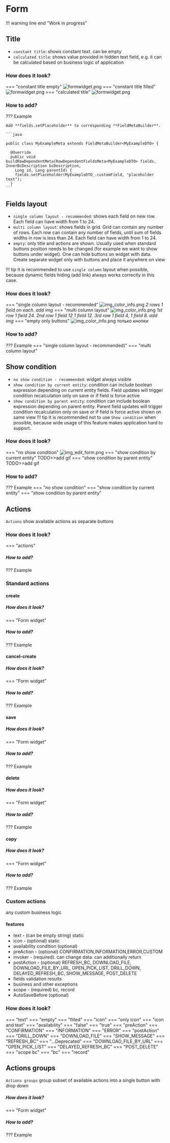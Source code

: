 # Form
!!! warning line end "Work in progress"
<!-- 
`Form` widget is a component for data viewing and editing. Usually it shows multiple fields. Also, it can show available actions.

!!! danger

    This page is a Draft. Wait till page will be completed before using it
## Basics
[:material-play-circle: Live Sample]({{ external_links.code_samples }}/ui/#/screen/NumberBasic){:target="_blank"} ·
[:fontawesome-brands-github: GitHub]({{ external_links.github_ui }}/{{ external_links.github_branch }}/src/main/java/org/demo/documentation/money/basic){:target="_blank"}
### How does it look?

=== "Form widget"
    ![formwidget.png](formwidget.png)

### How to add?
??? Example
    **Step1** Create file  **_.widget.json_**.
    * name - (can be empty string) static
    * title - (optional) static
    * type 
    * bc  
    * fields - (required). can change data. can additionally return
    **Step1** Add **String** field  to corresponding **BaseEntity**.

    ```java
    --8<--
    {{ external_links.github_raw }}/widgets/form/base/MyEntity3000.java
    --8<--
    ```

    **Step2** Add **String** field  to corresponding **DataResponseDTO**.

    ```java
    --8<--
    {{ external_links.github_raw }}/widgets/form/base/MyExample3000DTO.java
    --8<--
    ```
    **Step3** Add to **_.widget.json_**.

    ```json
    --8<--
    {{ external_links.github_raw }}/widgets/form/base/MyExample3000Form.widget.json
    --8<--
    ```

## Main visual parts
Title, fields block in grid, actions block
<!-- 
### How does it look?
=== "Main visual parts"
* original picture
* picture with red squares on main elements
--->
## Title
* `constant title`: shows constant text. can be empty
* `calculated title`: shows value provided in hidden text field, e.g. it can be calculated based on business logic of application
### How does it look?
=== "constant title empty"
    ![formwidget.png](formwidget.png)
=== "constant title filled"
    ![formwidget.png](formwidget.png)
=== "calculated title"
    ![formwidget.png](formwidget.png)   
### How to add?
??? Example

    Add **fields.setPlaceholder** to corresponding **FieldMetaBuilder**.
    
    ```java
    
    public class MyExampleMeta extends FieldMetaBuilder<MyExampleDTO> {
    
      @Override
      public void buildRowDependentMeta(RowDependentFieldsMeta<MyExampleDTO> fields, InnerBcDescription bcDescription,
        Long id, Long parentId) {
        fields.setPlaceholder(MyExampleDTO_.customField, "placeholder text");
      }
    ```
## Fields layout
* `single column layout - recommended`: shows each field on new row. Each field can have width from 1 to 24.
* `multi column layout`: shows fields in grid. Grid can contain any number of rows. Each row can contain any number of fields, until sum of fields widths in row is less than 24. Each field can have width from 1 to 24.
* `empty`: only title and actions are shown. Usually used when standard buttons position needs to be changed (for example we want to show buttons under widget). One can hide buttons on widget with data. Create separate widget only with buttons and place it anywhere on view

!!! tip
    It is recommended to use `single column` layout when possible, because dynamic fields hiding (add link) always works correctly in this case.
 
### How does it look?
=== "single column layout - recommended"
    ![img_color_info.png](img_color_info.png)
    _2 rows 1 field on each. add img_
=== "multi column layout"
    ![img_color_info.png](img_color_info.png)
    _1st row 1 field 24. 2nd row 1 field 12 1 field 12. 3rd row 1 field 4, 1 field 8. add img_
=== "empty only buttons"
    ![img_color_info.png](img_color_info.png)
    _только кнопки_
### How to add?
??? Example
    === "single column layout - recommended)"
    === "multi column layout"

## Show condition
* `no show condition - recommended`: widget always visible
* `show condition by current entity`: condition can include boolean expression depending on current entity fields. Field updates will trigger condition recalculation only on save or if field is force active
* `show condition by parent entity`: condition can include boolean expression depending on parent entity. Parent field updates will trigger condition recalculation only on save or if field is force active shown on same view
!!! tip
    It is recommended not to use `Show condition` when possible, because wide usage of this feature makes application hard to support.

### How does it look?
=== "no show condition"
    ![img_edit_form.png](img_edit_form.png)
=== "show condition by current entity"
    TODO>>add gif
=== "show condition by parent entity"
    TODO>>add gif

### How to add?
??? Example
    === "no show condition"
    === "show condition by current entity"
    === "show condition by parent entity"
## Actions
`Actions` show available actions as separate buttons

### How does it look?
=== "actions"
##### How to add?
??? Example

### Standard actions
#### create
##### How does it look?
=== "Form widget"
##### How to add?
??? Example

#### cancel-create
##### How does it look?
=== "Form widget"
##### How to add?
??? Example

#### save
##### How does it look?
=== "Form widget"
##### How to add?
??? Example

#### delete
##### How does it look?
=== "Form widget"
##### How to add?
??? Example

#### copy
##### How does it look?
=== "Form widget"
##### How to add?
??? Example


### Custom actions
any custom business logic
#### features
* text - (can be empty string) static 
* icon - (optional) static
* availability condition (optional)
* preAction - (optional) CONFIRMATION,INFORMATION,ERROR,CUSTOM
* invoker - (required). can change data. can additionally return
* postAction - (optional) REFRESH_BC, DOWNLOAD_FILE, DOWNLOAD_FILE_BY_URL, OPEN_PICK_LIST, DRILL_DOWN, DELAYED_REFRESH_BC, SHOW_MESSAGE, POST_DELETE
* fields validation results
* business and other exceptions
* scope - (required) bc, record
* AutoSaveBefore (optional)
### How does it look?
=== "text"
    === "empty"
    === "filled"
=== "icon"
    === "only icon"
    === "icon and text"
=== "availability"
    === "false"
    === "true"
=== "preAction"
    === "CONFIRMATION"
    === "INFORMATION"
    === "ERROR"
=== "postAction"
    === "DRILL_DOWN"
    === "DOWNLOAD_FILE"
    === "SHOW_MESSAGE"
    === "REFRESH_BC"
    === "...Deprecated"
        === "DOWNLOAD_FILE_BY_URL"
        === "OPEN_PICK_LIST"
        === "DELAYED_REFRESH_BC"
        === "POST_DELETE"
=== "scope bc"
    === "bc"
    === "record"

## Actions groups
`Actions groups` group subset of available actions into a single button with drop down
##### How does it look?
=== "Form widget"
##### How to add?
??? Example

